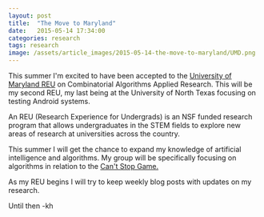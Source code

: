 ```yaml
---
layout: post
title:  "The Move to Maryland"
date:   2015-05-14 17:34:00
categories: research
tags: research
image: /assets/article_images/2015-05-14-the-move-to-maryland/UMD.png
---
```


This summer I'm excited to have been accepted to the [University of Maryland REU][MarylandREU] on Combinatorial Algorithms Applied Research. This will be my second REU, my last being at the University of North Texas focusing on testing Android systems. 

An REU (Research Experience for Undergrads) is an NSF funded research program that allows undergraduates in the STEM fields to explore new areas of research at universities across the country.

This summer I will get the chance to expand my knowledge of artificial intelligence and algorithms. My group will be specifically focusing on algorithms in relation to the [Can't Stop Game.][Cant-Stop]

As my REU begins I will try to keep weekly blog posts with updates on my research.

Until then
-kh 



[Cant-Stop]: http://en.wikipedia.org/wiki/Can%27t_Stop_%28board_game%29
[MarylandREU]: http://www.cs.umd.edu/projects/reucaar/projects2015.html